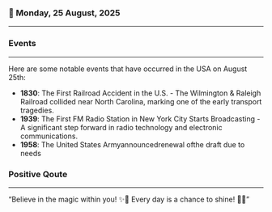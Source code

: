 ### 📅 Monday, 25 August, 2025
------
### Events
------
Here are some notable events that have occurred in the USA on August 25th:

- **1830**: The First Railroad Accident in the U.S. - The Wilmington & Raleigh Railroad collided near North Carolina, marking one of the early transport tragedies.
- **1939**: The First FM Radio Station in New York City Starts Broadcasting - A significant step forward in radio technology and electronic communications.
- **1958**: The United States Armyannouncedrenewal ofthe draft due to needs
### Positive Qoute
------
“Believe in the magic within you! ✨💖 Every day is a chance to shine! 🌟😊”
